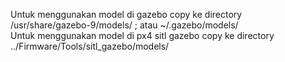 Untuk menggunakan model di gazebo copy ke directory\
/usr/share/gazebo-9/models/  ; atau  ~/.gazebo/models/\
Untuk menggunakan model di px4 sitl gazebo copy ke directory\
../Firmware/Tools/sitl_gazebo/models/
